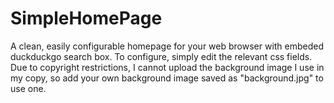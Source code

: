 # SimpleHomePage
A clean, easily configurable homepage for your web browser with embeded duckduckgo search box.
To configure, simply edit the relevant css fields.
Due to copyright restrictions, I cannot upload the background image I use in my copy, so add your own background image saved as "background.jpg" to use one.
